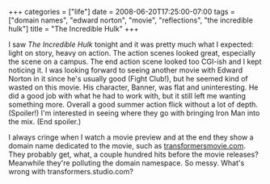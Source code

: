 +++
categories = ["life"]
date = 2008-06-20T17:25:00-07:00
tags = ["domain names", "edward norton", "movie", "reflections", "the incredible hulk"]
title = "The Incredible Hulk"
+++

I saw *The Incredible Hulk* tonight and it was pretty much what I expected: light on story, heavy on action. The action scenes looked great, especially the scene on a campus. The end action scene looked too CGI-ish and I kept noticing it. I was looking forward to seeing another movie with Edward Norton in it since he's usually good (Fight Club!), but he seemed kind of wasted on this movie. His character, Banner, was flat and uninteresting. He did a good job with what he had to work with, but it still left me wanting something more. Overall a good summer action flick without a lot of depth. (Spoiler!) I'm interested in seeing where they go with bringing Iron Man into the mix. (End spoiler.)

I always cringe when I watch a movie preview and at the end they show a domain name dedicated to the movie, such as [transformersmovie.com](https://www.transformersmovie.com/). They probably get, what, a couple hundred hits before the movie releases? Meanwhile they're polluting the domain namespace. So messy. What's wrong with transformers.studio.com?
